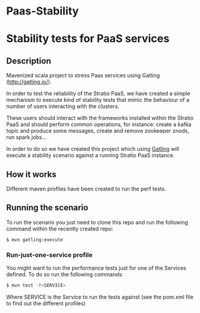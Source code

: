 #  Paas-Stability
# Stability tests for PaaS services

## Description
Mavenized scala project to stress Paas services using Gatling (http://gatling.io/).

In order to test the reliability of the Stratio PaaS, we have created a simple mechanism to execute 
kind of stability tests that mimic the behaviour of a number of users interacting with the clusters.

These users should interact with the frameworks installed within the Stratio PaaS and should perform 
common operations, for instance: create a kafka topic and produce some messages, create and remove 
zookeeper znods, run spark jobs...

In order to do so we have created this project which using [Gatling](http://gatling.io/#/) will execute 
a stability scenario against a running Stratio PaaS instance. 

## How it works

Different maven profiles have been created to run the perf tests.

## Running the scenario

To run the scenario you just need to clone this repo and run the following command within the recently
created repo:

```
$ mvn gatling:execute 
```

### Run-just-one-service profile

You might want to run the performance tests just for one of the Services defined. To do so run the following commands:

```sh
$ mvn test -P<SERVICE>
```
Where SERVICE is the Service to run the tests against (see the pom.xml file to find out the different profiles)
